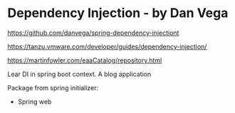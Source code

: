 # Dependency Injection - by Dan Vega

<https://github.com/danvega/spring-dependency-injectiont>

<https://tanzu.vmware.com/developer/guides/dependency-injection/>

<https://martinfowler.com/eaaCatalog/repository.html>

Lear DI in spring boot context. A blog application

Package from spring initializer:

* Spring web

